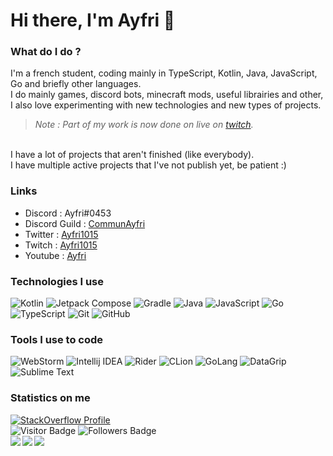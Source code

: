 # Hi there, I'm Ayfri 👋
### What do I do ?
I'm a french student, coding mainly in TypeScript, Kotlin, Java, JavaScript, Go and briefly other languages.<br>
I do mainly games, discord bots, minecraft mods, useful librairies and other, I also love experimenting with new technologies and new types of projects.<br>
> _Note : Part of my work is now done on live on [twitch](https://www.twitch.tv/ayfri1015)._<br>
<br>
I have a lot of projects that aren't finished (like everybody).<br>
I have multiple active projects that I've not publish yet, be patient :)

### Links

- Discord : Ayfri#0453
- Discord Guild : [CommunAyfri](https://discord.gg/BySjRNQ9Je)
- Twitter : [Ayfri1015](https://twitter.com/Ayfri1015)
- Twitch : [Ayfri1015](https://www.twitch.tv/ayfri1015)
- Youtube : [Ayfri](https://www.youtube.com/c/Ayfri)

### Technologies I use

![Kotlin](https://img.shields.io/badge/Kotlin-black?style=flat-square&logo=kotlin&logoColor=9469c0)
![Jetpack Compose](https://img.shields.io/badge/Jetpack%20Compose-black?style=flat-square&logo=jetpack-compose)
![Gradle](https://img.shields.io/badge/Gradle-black?style=flat-square&logo=gradle&logoColor=1d5151)
![Java](https://img.shields.io/badge/Java-black?style=flat-square&logo=java&logoColor=E98A33)
![JavaScript](https://img.shields.io/badge/JavaScript-black?style=flat-square&logo=javascript)
![Go](https://img.shields.io/badge/Go-black?style=flat-square&logo=go)
![TypeScript](https://img.shields.io/badge/TypeScript-black?style=flat-square&logo=typescript&logoColor=3178C6)
![Git](https://img.shields.io/badge/Git-black?style=flat-square&logo=git)
![GitHub](https://img.shields.io/badge/GitHub-black?style=flat-square&logo=github)

### Tools I use to code

![WebStorm](https://img.shields.io/badge/WebStorm-black?style=flat-square&logo=webstorm)
![Intellij IDEA](https://img.shields.io/badge/Intellij%20Idea-black?style=flat-square&logo=intellij-idea)
![Rider](https://img.shields.io/badge/Rider-black?style=flat-square&logo=rider)
![CLion](https://img.shields.io/badge/CLion-black?style=flat-square&logo=clion)
![GoLang](https://img.shields.io/badge/GoLand-black?style=flat-square&logo=goland)
![DataGrip](https://img.shields.io/badge/DataGrip-black?style=flat-square&logo=datagrip)
![Sublime Text](https://img.shields.io/badge/Sublime%20Text-black?style=flat-square&logo=sublime-text)

### Statistics on me

[![StackOverflow Profile](https://github-readme-stackoverflow.vercel.app/?userID=12184583&layout=compact)](https://stackoverflow.com/users/12184583/Ayfri)
<br>
![Visitor Badge](https://visitor-badge.laobi.icu/badge?page_id=Ayfri&title=Visitors)
![Followers Badge](https://img.shields.io/github/followers/Ayfri?label=Followers)
<br>
<a href="https://github.com/anuraghazra/github-readme-stats">
  <img align="left" src="https://github-readme-stats.vercel.app/api/top-langs/?username=Ayfri&card_width=400&langs_count=10&hide_border=true&theme=nord" />
  <img align="left" src="https://github-readme-stats.vercel.app/api?username=Ayfri&show_icons=trye&line_height=27&theme=nord&hide_border=true" />
  <img align="left" src="https://github-readme-stats.vercel.app/api/wakatime?username=Ayfri&theme=nord&hide_border=true" />
</a>

